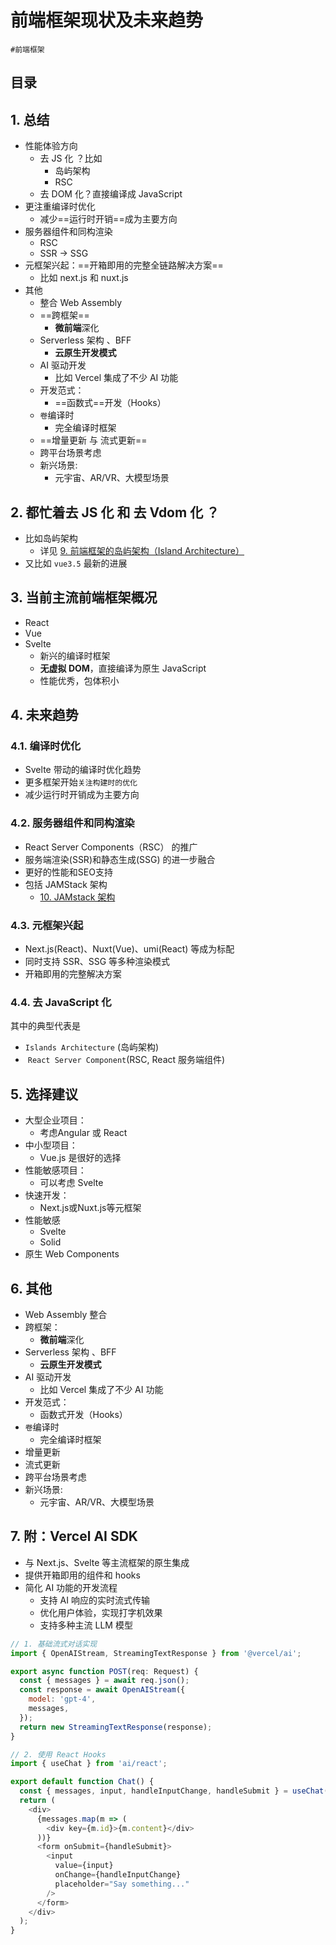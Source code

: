 
# 前端框架现状及未来趋势

`#前端框架` 


## 目录
<!-- toc -->
 ## 1. 总结 

- 性能体验方向
	- 去 JS 化 ？比如
		- 岛屿架构
		- RSC 
	- 去 DOM 化？直接编译成 JavaScript
- 更注重编译时优化
	- 减少==运行时开销==成为主要方向 
- 服务器组件和同构渲染
	- RSC 
	- SSR → SSG
- 元框架兴起：==开箱即用的完整全链路解决方案==
	- 比如 next.js 和 nuxt.js
- 其他
	- 整合 Web Assembly 
	- ==跨框架==
		- **微前端**深化
	- Serverless 架构 、BFF
		- **云原生开发模式**
	- AI 驱动开发
		- 比如 Vercel 集成了不少 AI 功能
	- 开发范式：
		- ==函数式==开发（Hooks）
	- `卷`编译时
		- 完全编译时框架
	- ==增量更新 与 流式更新==
	- 跨平台场景考虑
	- 新兴场景: 
		- 元宇宙、AR/VR、大模型场景

## 2. 都忙着**去 JS 化** 和 **去 Vdom 化** ？

- 比如岛屿架构 
	- 详见 [9. 前端框架的岛屿架构（Island Architecture）](/post/uhf5nUDr.html)
- 又比如 `vue3.5` 最新的进展

## 3. 当前主流前端框架概况

- React
- Vue
- Svelte
	- 新兴的编译时框架
	- **无虚拟 DOM**，直接编译为原生 JavaScript
	- 性能优秀，包体积小

## 4. 未来趋势

### 4.1. 编译时优化

- Svelte 带动的编译时优化趋势
- 更多框架开始`关注构建时的优化`
- 减少运行时开销成为主要方向 

### 4.2. 服务器组件和同构渲染

- React Server Components（RSC） 的推广
- 服务端渲染(SSR)和静态生成(SSG) 的进一步融合
- 更好的性能和SEO支持 
- 包括 JAMStack 架构
	- [10. JAMstack 架构](/post/2MWX9nbv.html)

### 4.3. 元框架兴起

- Next.js(React)、Nuxt(Vue)、umi(React) 等成为标配
- 同时支持 SSR、SSG 等多种渲染模式
- 开箱即用的完整解决方案

### 4.4. 去 JavaScript 化

其中的典型代表是

- `Islands Architecture` (岛屿架构)
-  `React Server Component`(RSC, React 服务端组件)

## 5. 选择建议

- 大型企业项目：
	- 考虑Angular 或 React
- 中小型项目：
	- Vue.js 是很好的选择
- 性能敏感项目：
	- 可以考虑 Svelte
- 快速开发：
	- Next.js或Nuxt.js等元框架
- 性能敏感
	- Svelte
	- Solid
- 原生 Web Components

## 6. 其他

- Web Assembly 整合
- 跨框架：
	- **微前端**深化
- Serverless 架构 、BFF
	- **云原生开发模式**
- AI 驱动开发
	- 比如 Vercel 集成了不少 AI 功能
- 开发范式：
	- 函数式开发（Hooks）
- `卷`编译时
	- 完全编译时框架
- 增量更新
- 流式更新
- 跨平台场景考虑
- 新兴场景: 
	- 元宇宙、AR/VR、大模型场景

## 7. 附：Vercel AI SDK

- 与 Next.js、Svelte 等主流框架的原生集成
- 提供开箱即用的组件和 hooks
- 简化 AI 功能的开发流程
	- 支持 AI 响应的实时流式传输
	- 优化用户体验，实现打字机效果
	- 支持多种主流 LLM 模型

```javascript
// 1. 基础流式对话实现
import { OpenAIStream, StreamingTextResponse } from '@vercel/ai';

export async function POST(req: Request) {
  const { messages } = await req.json();
  const response = await OpenAIStream({
    model: 'gpt-4',
    messages,
  });
  return new StreamingTextResponse(response);
}

// 2. 使用 React Hooks
import { useChat } from 'ai/react';

export default function Chat() {
  const { messages, input, handleInputChange, handleSubmit } = useChat();
  return (
    <div>
      {messages.map(m => (
        <div key={m.id}>{m.content}</div>
      ))}
      <form onSubmit={handleSubmit}>
        <input
          value={input}
          onChange={handleInputChange}
          placeholder="Say something..."
        />
      </form>
    </div>
  );
}

```